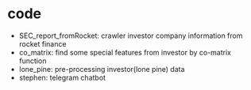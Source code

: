 # code
- SEC_report_fromRocket: crawler investor company information from rocket finance
- co_matrix: find some special features from investor by co-matrix function
- lone_pine: pre-processing investor(lone pine) data
- stephen: telegram chatbot
